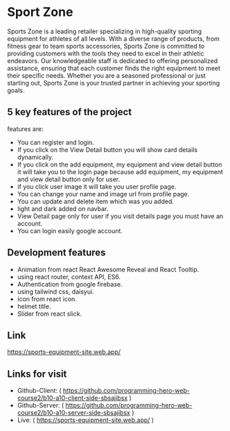 
# Sport Zone

Sports Zone is a leading retailer specializing in high-quality sporting equipment for athletes of all levels. With a diverse range of products, from fitness gear to team sports accessories, Sports Zone is committed to providing customers with the tools they need to excel in their athletic endeavors. Our knowledgeable staff is dedicated to offering personalized assistance, ensuring that each customer finds the right equipment to meet their specific needs. Whether you are a seasoned professional or just starting out, Sports Zone is your trusted partner in achieving your sporting goals.


## 5 key features of the project

features are:

- You can register and login.
- If you click on the View Detail button you will show card details dynamically.
- If you click on the add equipment, my equipment and view detail button it will take you to the login page because add equipment, my equipment and view detail button only for user.
- if you click user image it will take you user profile page.
- You can change your name and image url from profile page.
- You can update and delete item which was you added.
- light and dark added on navbar.
- View Detail page only for user if you visit details page you must have an account.
- You can login easily google account.


## Development features

   - Animation from react React Awesome Reveal and React Tooltip.
   - using react router, context API, ES6.
   - Authentication from google firebase.
   - using tailwind css, daisyui.
   - icon from react icon.
   - helmet title.
   - Slider from react slick.



## Link

https://sports-equipment-site.web.app/


## Links for visit

- Github-Client: ( https://github.com/programming-hero-web-course2/b10-a10-client-side-sbsajibsx )
- Github-Server: ( https://github.com/programming-hero-web-course2/b10-a10-server-side-sbsajibsx )
- Live: ( https://sports-equipment-site.web.app/ )

